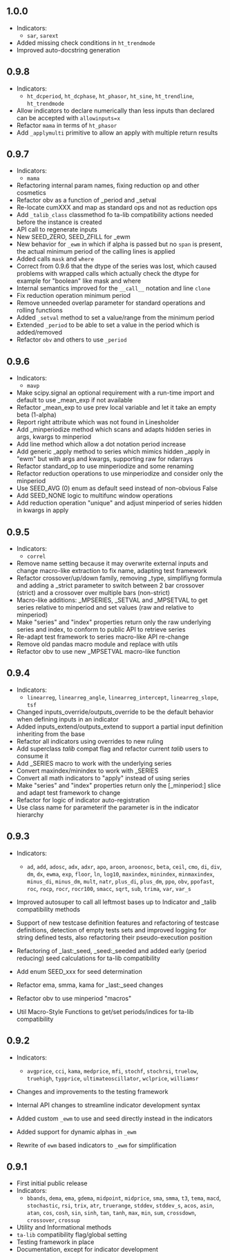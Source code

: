 ## 1.0.0
  - Indicators:
    - `sar`, `sarext`
  - Added missing check conditions in `ht_trendmode`
  - Improved auto-docstring generation

## 0.9.8

  - Indicators:
    - `ht_dcperiod`, `ht_dcphase`, `ht_phasor`, `ht_sine`, `ht_trendline`,
      `ht_trendmode`
  - Allow indicators to declare numerically than less inputs than declared can
    be accepted with `allowinputs=x`
  - Refactor `mama` in terms of `ht_phasor`
  - Add `_applymulti` primitive to allow an apply with multiple return results

## 0.9.7

  - Indicators:
    - `mama`
  - Refactoring internal param names, fixing reduction op and other cosmetics
  - Refactor obv as a function of _period and _setval
  - Re-locate cumXXX and map as standard ops and not as reduction ops
  - Add `_talib_class` classmethod fo ta-lib compatibility actions needed
    before the instance is created
  - API call to regenerate inputs
  - New SEED_ZERO, SEED_ZFILL for _ewm
  - New behavior for `_ewm` in which if alpha is passed but no `span` is
    present, the actual minimum period of the calling lines is applied
  - Added calls `mask` and `where`
  - Correct from 0.9.6 that the dtype of the series was lost, which caused
    problems with wrapped calls which actually check the dtype for example for
    "boolean" like mask and where
  - Internal semantics improved for the `__call__` notation and line `clone`
  - Fix reduction operation minimum period
  - Remove unneeded overlap parameter for standard operations and rolling
    functions
  - Added `_setval` method to set a value/range from the minimum period
  - Extended `_period` to be able to set a value in the period which is
    added/removed
  - Refactor `obv` and others to use `_period`

## 0.9.6

  - Indicators:
    - `mavp`
  - Make scipy.signal an optional requirement with a run-time import and
    default to use _mean_exp if not available
  - Refactor _mean_exp to use prev local variable and let it take an empty beta
    (1-alpha)
  - Report right attribute which was not found in Linesholder
  - Add _minperiodize method which scans and adapts hidden series in args,
    kwargs to minperiod
  - Add line method which allow a dot notation period increase
  - Add generic _apply method to series which mimics hidden _apply in "ewm" but
    with args and kwargs, supporting raw for ndarrays
  - Refactor standard_op to use minperiodize and some renaming
  - Refactor reduction operations to use minperiodize and consider only the
    minperiod
  - Use SEED_AVG (0) enum as default seed instead of non-obvious False
  - Add SEED_NONE logic to multifunc window operations
  - Add reduction operation "unique" and adjust minperiod of series hidden in
    kwargs in apply

## 0.9.5

  - Indicators:
    - `correl`
  - Remove name setting because it may overwrite external inputs and change
    macro-like extraction to fix name, adapting test framework
  - Refactor crossover/up/down family, removing _type, simplifiyng formula and
    adding a _strict parameter to switch between 2 bar crossover (strict) and a
    crossover over multiple bars (non-strict)
  - Macro-like additions: _MPSERIES, _SETVAL and _MPSETVAL to get series
    relative to minperiod and set values (raw and relative to minperiod)
  - Make "series" and "index" properties return only the raw underlying series
    and index, to conform to public API to retrieve series
  - Re-adapt test framework to series macro-like API re-change
  - Remove old pandas macro module and replace with utils
  - Refactor obv to use new _MPSETVAL macro-like function

## 0.9.4

  - Indicators:
    - `linearreg`, `linearreg_angle`, `linearreg_intercept`, `linearreg_slope`,
      `tsf`
  - Changed inputs_override/outputs_override to be the default behavior when
    defining inputs in an indicator
  - Added inputs_extend/outputs_extend to support a partial input definition
    inheriting from the base
  - Refactor all indicators using overrides to new ruling
  - Add superclass _talib_ compat flag and refactor current _talib_ users to
    consume it
  - Add _SERIES macro to work with the underlying series
  - Convert maxindex/minindex to work with _SERIES
  - Convert all math indicators to "apply" instead of using series
  - Make "series" and "index" properties return only the [_minperiod:] slice
    and adapt test framework to change
  - Refactor for logic of indicator auto-registration
  - Use class name for parameterif the parameter is in the indicator hierarchy

## 0.9.3

  - Indicators:
    - `ad`, `add`, `adosc`, `adx`, `adxr`, `apo`, `aroon`, `aroonosc`, `beta`,
      `ceil`, `cmo`, `di`, `div`, `dm`, `dx`, `ewma`, `exp`, `floor`, `ln`,
      `log10`, `maxindex`, `minindex`, `minmaxindex`, `minus_di`, `minus_dm`,
      `mult`, `natr`, `plus_di`, `plus_dm`, `ppo`, `obv`, `ppofast`, `roc`,
      `rocp`, `rocr`, `rocr100`, `smacc`, `sqrt`, `sub`, `trima`, `var`,
      `var_s`

  - Improved autosuper to call all leftmost bases up to Indicator and _talib
    compatibility methods
  - Support of new testcase definition features and refactoring of testcase
    definitions, detection of empty tests sets and improved logging for string
    defined tests, also refactoring their pseudo-execution position
  - Refactoring of _last:_seed, _seed:_seeded and added early (period reducing)
    seed calculations for ta-lib compatibility
  - Add enum SEED_xxx for seed determination
  - Refactor ema, smma, kama for _last:_seed changes
  - Refactor obv to use minperiod "macros"
  - Util Macro-Style Functions to get/set periods/indices for ta-lib
    compatibility

## 0.9.2

  - Indicators:
    - `avgprice`, `cci`, `kama`, `medprice`, `mfi`, `stochf`, `stochrsi`,
      `truelow`, `truehigh`, `typprice`, `ultimateoscillator`, `wclprice`,
      `williamsr`

  - Changes and improvements to the testing framework
  - Internal API changes to streamline indicator development syntax
  - Added custom `_ewm` to use and seed directly instead in the indicators
  - Added support for dynamic alphas in `_ewm`
  - Rewrite of `ewm` based indicators to `_ewm` for simplification

## 0.9.1

  - First initial public release
  - Indicators:
    - `bbands`, `dema`, `ema`, `gdema`, `midpoint`, `midprice`, `sma`, `smma`,
    `t3`, `tema`, `macd`, `stochastic`, `rsi`, `trix`, `atr`, `truerange`,
    `stddev`, `stddev_s`, `acos`, `asin`, `atan`, `cos`, `cosh`, `sin`, `sinh`,
    `tan`, `tanh`, `max`, `min`, `sum`, `crossdown`, `crossover`, `crossup`
  - Utility and Informational methods
  - `ta-lib` compatibility flag/global setting
  - Testing framework in place
  - Documentation, except for indicator development
